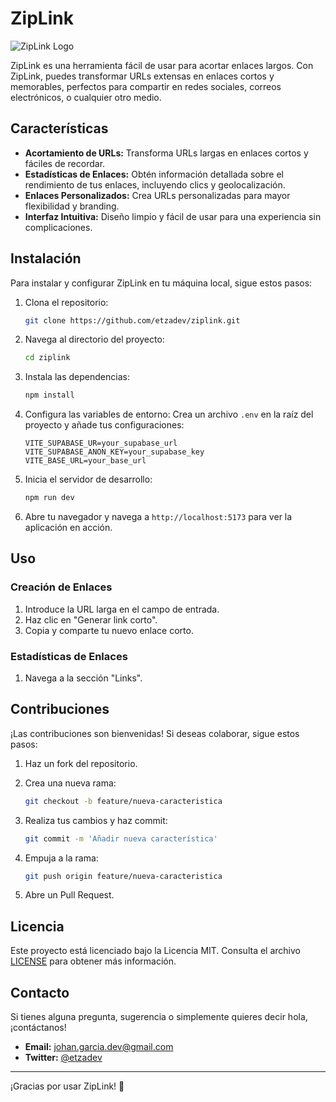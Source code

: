 # ZipLink

![ZipLink Logo](https://res.cloudinary.com/dp2lig5va/image/upload/v1737005147/ZipLink_xpouyj.webp)

ZipLink es una herramienta fácil de usar para acortar enlaces largos. Con ZipLink, puedes transformar URLs extensas en enlaces cortos y memorables, perfectos para compartir en redes sociales, correos electrónicos, o cualquier otro medio.

## Características

- **Acortamiento de URLs:** Transforma URLs largas en enlaces cortos y fáciles de recordar.
- **Estadísticas de Enlaces:** Obtén información detallada sobre el rendimiento de tus enlaces, incluyendo clics y geolocalización.
- **Enlaces Personalizados:** Crea URLs personalizadas para mayor flexibilidad y branding.
- **Interfaz Intuitiva:** Diseño limpio y fácil de usar para una experiencia sin complicaciones.

## Instalación

Para instalar y configurar ZipLink en tu máquina local, sigue estos pasos:

1. Clona el repositorio:

   ```bash
   git clone https://github.com/etzadev/ziplink.git
   ```

2. Navega al directorio del proyecto:

   ```bash
   cd ziplink
   ```

3. Instala las dependencias:

   ```bash
   npm install
   ```

4. Configura las variables de entorno:
   Crea un archivo `.env` en la raíz del proyecto y añade tus configuraciones:

   ```env
   VITE_SUPABASE_UR=your_supabase_url
   VITE_SUPABASE_ANON_KEY=your_supabase_key
   VITE_BASE_URL=your_base_url
   ```

5. Inicia el servidor de desarrollo:

   ```bash
   npm run dev
   ```

6. Abre tu navegador y navega a `http://localhost:5173` para ver la aplicación en acción.

## Uso

### Creación de Enlaces

1. Introduce la URL larga en el campo de entrada.
2. Haz clic en "Generar link corto".
3. Copia y comparte tu nuevo enlace corto.

### Estadísticas de Enlaces

1. Navega a la sección "Links".

## Contribuciones

¡Las contribuciones son bienvenidas! Si deseas colaborar, sigue estos pasos:

1. Haz un fork del repositorio.
2. Crea una nueva rama:

   ```bash
   git checkout -b feature/nueva-caracteristica
   ```

3. Realiza tus cambios y haz commit:

   ```bash
   git commit -m 'Añadir nueva característica'
   ```

4. Empuja a la rama:

   ```bash
   git push origin feature/nueva-caracteristica
   ```

5. Abre un Pull Request.

## Licencia

Este proyecto está licenciado bajo la Licencia MIT. Consulta el archivo [LICENSE](LICENSE) para obtener más información.

## Contacto

Si tienes alguna pregunta, sugerencia o simplemente quieres decir hola, ¡contáctanos!

- **Email:** johan.garcia.dev@gmail.com
- **Twitter:** [@etzadev](https://x.com/etzadev)

---

¡Gracias por usar ZipLink! 🎉
